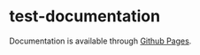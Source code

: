 # test-documentation

Documentation is available through [Github Pages](https://kundarsowjanya.github.io/just-doc).